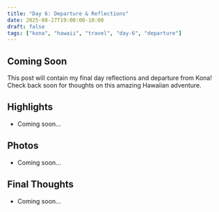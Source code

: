 ```yaml
---
title: "Day 6: Departure & Reflections"
date: 2025-08-27T19:00:00-10:00
draft: false
tags: ["kona", "hawaii", "travel", "day-6", "departure"]
---
```


## Coming Soon

This post will contain my final day reflections and departure from Kona! Check back soon for thoughts on this amazing Hawaiian adventure.

## Highlights

- Coming soon...

## Photos

- Coming soon...

## Final Thoughts

- Coming soon...